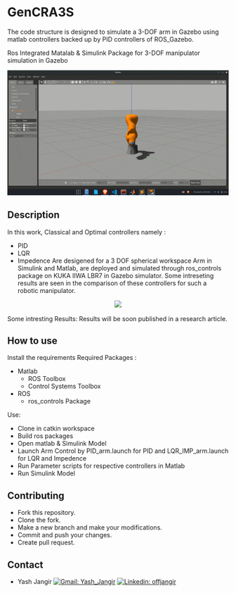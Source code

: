 # GenCRA3S
The code structure is designed to simulate a 3-DOF arm in Gazebo using matlab controllers backed up by PID controllers of ROS_Gazebo.

Ros Integrated Matalab & Simulink Package for  3-DOF manipulator simulation in Gazebo

<div  align="center">
<img src="./assets/Arm.gif" width="700" />
</div>

## Description
In this work, Classical and Optimal controllers namely :
- PID
- LQR
- Impedence
Are desigened for a 3 DOF spherical workspace Arm in Simulink and Matlab, are deployed and simulated through ros_controls package on KUKA IIWA LBR7 in Gazebo simulator.
Some intreseting results are seen in the comparison of these controllers for such a robotic manipulator.

<div  align="center">
<img  src="./assets/respose.png" width="600">
</div>

Some intresting Results:
Results will be soon published in a research article.

## How to use 

Install the requirements
Required Packages :
- Matlab
  - ROS Toolbox
  - Control Systems Toolbox
- ROS
  - ros_controls Package

Use:
- Clone in catkin workspace
- Build ros packages
- Open matlab & Simulink Model
- Launch Arm Control by PID_arm.launch for PID and LQR_IMP_arm.launch for LQR and Impedence 
- Run Parameter scripts for respective controllers in Matlab
- Run Simulink Model

## Contributing
- Fork this repository.
- Clone the fork.
- Make a new branch and make your modifications.
- Commit and push your changes.
- Create pull request.

## Contact
- Yash Jangir [![Gmail: Yash_Jangir](https://img.shields.io/badge/gmail-%23D14836.svg?&style=plastic&logo=gmail&logoColor=white)](mailto:offjangir@gmail.com) [![Linkedin: offjangir](https://img.shields.io/badge/-Yash_Jangir-blue?style=flat-square&logo=Linkedin&logoColor=white&link=https://www.linkedin.com/in/yash-jangir-6a71651a1)](https://www.linkedin.com/in/yash-jangir-6a71651a1/)







